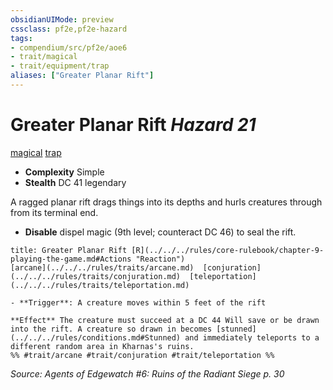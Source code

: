 ```yaml
---
obsidianUIMode: preview
cssclass: pf2e,pf2e-hazard
tags:
- compendium/src/pf2e/aoe6
- trait/magical
- trait/equipment/trap
aliases: ["Greater Planar Rift"]
---
```

# Greater Planar Rift *Hazard 21*  
[magical](magical.md)  [trap](trap.md)  

- **Complexity** Simple
- **Stealth** DC 41 legendary  

A ragged planar rift drags things into its depths and hurls creatures through from its terminal end.

- **Disable** dispel magic (9th level; counteract DC 46) to seal the rift.  
     
```ad-embed-ability
title: Greater Planar Rift [R](../../../rules/core-rulebook/chapter-9-playing-the-game.md#Actions "Reaction")
[arcane](../../../rules/traits/arcane.md)  [conjuration](../../../rules/traits/conjuration.md)  [teleportation](../../../rules/traits/teleportation.md)  

- **Trigger**: A creature moves within 5 feet of the rift

**Effect** The creature must succeed at a DC 44 Will save or be drawn into the rift. A creature so drawn in becomes [stunned](../../../rules/conditions.md#Stunned) and immediately teleports to a different random area in Kharnas's ruins.  
%% #trait/arcane #trait/conjuration #trait/teleportation %%
```

*Source: Agents of Edgewatch #6: Ruins of the Radiant Siege p. 30*
